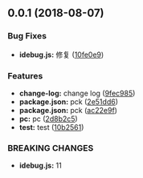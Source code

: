 <a name="0.0.1"></a>
## 0.0.1 (2018-08-07)


### Bug Fixes

* **idebug.js:** 修复 ([10fe0e9](https://github.com/Zilean/idebug/commit/10fe0e9))


### Features

* **change-log:** change log ([9fec985](https://github.com/Zilean/idebug/commit/9fec985))
* **package.json:** pck ([2e51dd6](https://github.com/Zilean/idebug/commit/2e51dd6))
* **package.json:** pck ([ac22e9f](https://github.com/Zilean/idebug/commit/ac22e9f))
* **pc:** pc ([2d8b2c5](https://github.com/Zilean/idebug/commit/2d8b2c5))
* **test:** test ([10b2561](https://github.com/Zilean/idebug/commit/10b2561))


### BREAKING CHANGES

* **idebug.js:** 11



